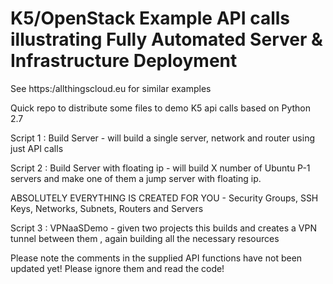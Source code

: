 # K5/OpenStack Example API calls illustrating Fully Automated Server & Infrastructure Deployment

See https:/allthingscloud.eu for similar examples 

Quick repo to distribute some files to demo K5 api calls based on Python 2.7

Script 1 : Build Server - will build a single server, network and router using just API calls

Script 2 : Build Server with floating ip - will build X number of Ubuntu P-1 servers and make one of them a jump server with floating ip.

ABSOLUTELY EVERYTHING IS CREATED FOR YOU - Security Groups, SSH Keys, Networks, Subnets, Routers and Servers

Script 3 : VPNaaSDemo - given two projects this builds and creates a VPN tunnel between them , again building all the necessary resources

Please note the comments in the supplied API functions have not been updated yet! Please ignore them and read the code!
